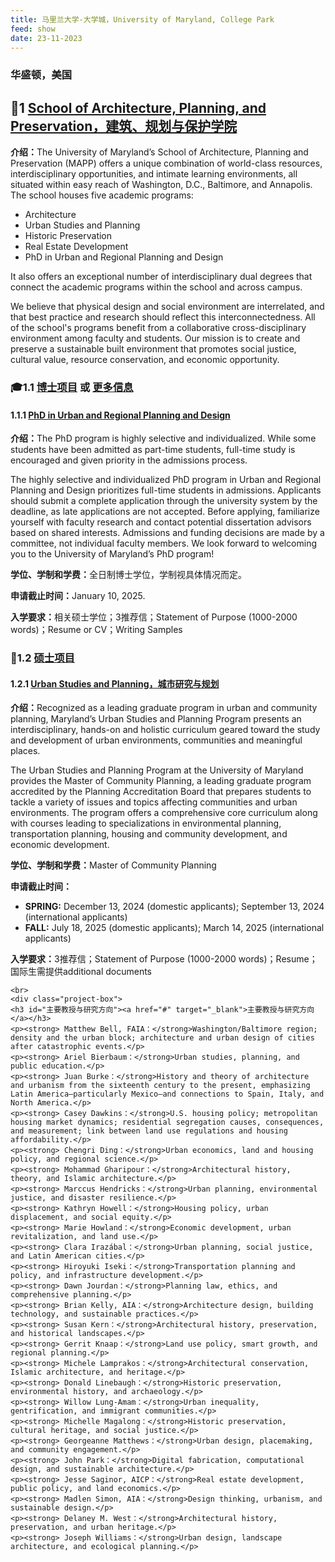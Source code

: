 ```yaml
---
title: 马里兰大学-大学城，University of Maryland, College Park
feed: show
date: 23-11-2023
---
```


<html lang="zh">
<head>
    <meta charset="UTF-8">
    <title>马里兰大学-大学城，University of Maryland, College Park </title>
<link rel="stylesheet" href="/assets/css/CSS.css">
</head>
<body>
<h3>华盛顿，美国</h3>

<h2 id="School of Architecture, Planning, and Preservation，建筑、规划与保护学院">🏫1 <a href="https://arch.umd.edu/" target="_blank">School of Architecture, Planning, and Preservation，建筑、规划与保护学院</a></h2>
<p><strong>介绍：</strong>The University of Maryland’s School of Architecture, Planning and Preservation (MAPP) offers a unique combination of world-class resources, interdisciplinary opportunities, and intimate learning environments, all situated within easy reach of Washington, D.C., Baltimore, and Annapolis. The school houses five academic programs:</p>
<ul>
    <li>Architecture</li>
    <li>Urban Studies and Planning</li>
    <li>Historic Preservation</li>
    <li>Real Estate Development</li>
    <li>PhD in Urban and Regional Planning and Design</li>
</ul>
<p>It also offers an exceptional number of interdisciplinary dual degrees that connect the academic programs within the school and across campus.</p>
<p>We believe that physical design and social environment are interrelated, and that best practice and research should reflect this interconnectedness. All of the school's programs benefit from a collaborative cross-disciplinary environment among faculty and students. Our mission is to create and preserve a sustainable built environment that promotes social justice, cultural value, resource conservation, and economic opportunity.</p>

<h3 id="博士项目">🎓1.1 <a href=" https://arch.umd.edu/programs/phd" target="_blank">博士项目</a> 或 <a href=" https://arch.umd.edu/programs/phd" target="_blank">更多信息</a></h3>

<h4 id="PhD in Urban and Regional Planning and Design">1.1.1 <a href="#" target="_blank">PhD in Urban and Regional Planning and Design</a></h4>
<p><strong>介绍：</strong>The PhD program is highly selective and individualized. While some students have been admitted as part-time students, full-time study is encouraged and given priority in the admissions process.</p>
<p>The highly selective and individualized PhD program in Urban and Regional Planning and Design prioritizes full-time students in admissions. Applicants should submit a complete application through the university system by the deadline, as late applications are not accepted. Before applying, familiarize yourself with faculty research and contact potential dissertation advisors based on shared interests. Admissions and funding decisions are made by a committee, not individual faculty members. We look forward to welcoming you to the University of Maryland’s PhD program!</p>
<p><strong>学位、学制和学费：</strong>全日制博士学位，学制视具体情况而定。</p>
<p><strong>申请截止时间：</strong>January 10, 2025.</p>
<p><strong>入学要求：</strong>相关硕士学位；3推荐信；Statement of Purpose (1000-2000 words)；Resume or CV；Writing Samples</p>

<h3 id="硕士项目">📖1.2 <a href="#" target="_blank">硕士项目</a></h3>

<h4 id="Urban Studies and Planning">1.2.1 <a href="#" target="_blank">Urban Studies and Planning，城市研究与规划</a></h4>
<p><strong>介绍：</strong>Recognized as a leading graduate program in urban and community planning, Maryland’s Urban Studies and Planning Program presents an interdisciplinary, hands-on and holistic curriculum geared toward the study and development of urban environments, communities and meaningful places.</p>
<p>The Urban Studies and Planning Program at the University of Maryland provides the Master of Community Planning, a leading graduate program accredited by the Planning Accreditation Board that prepares students to tackle a variety of issues and topics affecting communities and urban environments. The program offers a comprehensive core curriculum along with courses leading to specializations in environmental planning, transportation planning, housing and community development, and economic development.</p>
<p><strong>学位、学制和学费：</strong>Master of Community Planning</p>
<p><strong>申请截止时间：</strong></p>
<ul>
    <li><strong>SPRING:</strong> December 13, 2024 (domestic applicants); September 13, 2024 (international applicants)</li>
    <li><strong>FALL:</strong> July 18, 2025 (domestic applicants); March 14, 2025 (international applicants)</li>
</ul>
<p><strong>入学要求：</strong>3推荐信；Statement of Purpose (1000-2000 words)；Resume；国际生需提供additional documents</p>



    <br>
    <div class="project-box">
    <h3 id="主要教授与研究方向"><a href="#" target="_blank">主要教授与研究方向</a></h3>
    <p><strong> Matthew Bell, FAIA：</strong>Washington/Baltimore region; density and the urban block; architecture and urban design of cities after catastrophic events.</p>
    <p><strong> Ariel Bierbaum：</strong>Urban studies, planning, and public education.</p>
    <p><strong> Juan Burke：</strong>History and theory of architecture and urbanism from the sixteenth century to the present, emphasizing Latin America—particularly Mexico—and connections to Spain, Italy, and North America.</p>
    <p><strong> Casey Dawkins：</strong>U.S. housing policy; metropolitan housing market dynamics; residential segregation causes, consequences, and measurement; link between land use regulations and housing affordability.</p>
    <p><strong> Chengri Ding：</strong>Urban economics, land and housing policy, and regional science.</p>
    <p><strong> Mohammad Gharipour：</strong>Architectural history, theory, and Islamic architecture.</p>
    <p><strong> Marccus Hendricks：</strong>Urban planning, environmental justice, and disaster resilience.</p>
    <p><strong> Kathryn Howell：</strong>Housing policy, urban displacement, and social equity.</p>
    <p><strong> Marie Howland：</strong>Economic development, urban revitalization, and land use.</p>
    <p><strong> Clara Irazábal：</strong>Urban planning, social justice, and Latin American cities.</p>
    <p><strong> Hiroyuki Iseki：</strong>Transportation planning and policy, and infrastructure development.</p>
    <p><strong> Dawn Jourdan：</strong>Planning law, ethics, and comprehensive planning.</p>
    <p><strong> Brian Kelly, AIA：</strong>Architecture design, building technology, and sustainable practices.</p>
    <p><strong> Susan Kern：</strong>Architectural history, preservation, and historical landscapes.</p>
    <p><strong> Gerrit Knaap：</strong>Land use policy, smart growth, and regional planning.</p>
    <p><strong> Michele Lamprakos：</strong>Architectural conservation, Islamic architecture, and heritage.</p>
    <p><strong> Donald Linebaugh：</strong>Historic preservation, environmental history, and archaeology.</p>
    <p><strong> Willow Lung-Amam：</strong>Urban inequality, gentrification, and immigrant communities.</p>
    <p><strong> Michelle Magalong：</strong>Historic preservation, cultural heritage, and social justice.</p>
    <p><strong> Georgeanne Matthews：</strong>Urban design, placemaking, and community engagement.</p>
    <p><strong> John Park：</strong>Digital fabrication, computational design, and sustainable architecture.</p>
    <p><strong> Jesse Saginor, AICP：</strong>Real estate development, public policy, and land economics.</p>
    <p><strong> Madlen Simon, AIA：</strong>Design thinking, urbanism, and sustainable design.</p>
    <p><strong> Delaney M. West：</strong>Architectural history, preservation, and urban heritage.</p>
    <p><strong> Joseph Williams：</strong>Urban design, landscape architecture, and ecological planning.</p>
</div>
<br>
    <br>




